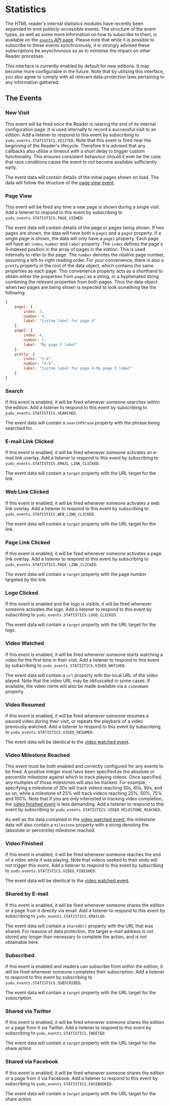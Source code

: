 # Statistics

The HTML reader's internal statistics modules have recently been expanded to emit publicly-accessible events.
The structure of the event types, as well as some more information on how to subscribe to them, is available on the [`events` API page](../api/events.md).
Please note that while it is possible to subscribe to these events synchronously, it is strongly advised these subscriptions be asynchronous so as to minimise the impact on other Reader processes.

This interface is currently enabled by default for new editions.
It may become more configurable in the future.
Note that by utilising this interface, you also agree to comply with all relevant data-protection laws pertaining to any information gathered.

## The Events

### New Visit

This event will be fired once the Reader is nearing the end of its internal configuration page.
It is used internally to record a successful visit to an edition.
Add a listener to respond to this event by subscribing to `yudu_events.STATISTICS.VISITED`.
Note that this event is fired near the beginning of the Reader's lifecycle.
Therefore it is advised that any callbacks also utilise a timeout with a short delay to trigger custom functionality.
This ensures consistent behaviour should it ever be the case that race conditions cause the event to not become available sufficiently early.

The event data will contain details of the initial pages shown on load.
The data will follow the structure of the [page view event](#page-view).

### Page View

This event will be fired any time a new page is shown during a single visit.
Add a listener to respond to this event by subscribing to `yudu_events.STATISTICS.PAGE_VIEWED`.

The event data will contain details of the page or pages being shown.
If two pages are shown, the data will have both a `page1` and a `page2` property.
If a single page is shown, the data will only have a `page1` property.
Each page will have an `index`, `number` and `label` property.
The `index` defines the page's 0-indexed position in the array of pages in the edition.
This is used internally to refer to the page.
The `number` denotes the relative page number, assuming a left-to-right reading order.
For your convenience, there is also a `pretty` property in the root of the data object, which contains the same properties as each page.
This convenience property acts as a shorthand to obtain either the properties from `page1` as a string, or a hyphenated string combining the relevant properties from both pages.
Thus the data object when two pages are being shown is expected to look something like the following:

```javascript
{
    page1: {
        index: 3,
        number: 4,
        label: "Custom label for page 4"
    },
    page2: {
        index: 4,
        number: 5,
        label: "My page 5 label"
    },
    pretty: {
        index: "3-4",
        number: "4-5",
        label: "Custom label for page 4-My page 5 label"
    }
}
```

### Search

If this event is enabled, it will be fired whenever someone searches within the edition.
Add a listener to respond to this event by subscribing to `yudu_events.STATISTICS.SEARCHED`.

The event data will contain a `searchPhrase` property with the phrase being searched for.

### E-mail Link Clicked

If this event is enabled, it will be fired whenever someone activates an e-mail link overlay.
Add a listener to respond to this event by subscribing to `yudu_events.STATISTICS.EMAIL_LINK_CLICKED`.

The event data will contain a `target` property with the URL target for the link.

### Web Link Clicked

If this event is enabled, it will be fired whenever someone activates a web link overlay.
Add a listener to respond to this event by subscribing to `yudu_events.STATISTICS.WEB_LINK_CLICKED`.

The event data will contain a `target` property with the URL target for the link.

### Page Link Clicked

If this event is enabled, it will be fired whenever someone activates a page link overlay.
Add a listener to respond to this event by subscribing to `yudu_events.STATISTICS.PAGE_LINK_CLICKED`.

The event data will contain a `target` property with the page number targeted by the link.

### Logo Clicked

If this event is enabled and the logo is visible, it will be fired whenever someone activates the logo.
Add a listener to respond to this event by subscribing to `yudu_events.STATISTICS.LOGO_CLICKED`.

The event data will contain a `target` property with the URL target for the logo.

### Video Watched

If this event is enabled, it will be fired whenever someone starts watching a video for the first time in their visit.
Add a listener to respond to this event by subscribing to `yudu_events.STATISTICS.VIDEO_WATCHED`.

The event data will contain a `url` property with the local URL of the video played.
Note that the video URL may be obfuscated in some cases.
If available, the video name will also be made available via a `videoName` property.

### Video Resumed

If this event is enabled, it will be fired whenever someone resumes a paused video during their visit, or repeats the playback of a video previously watched.
Add a listener to respond to this event by subscribing to `yudu_events.STATISTICS.VIDEO_RESUMED`.

The event data will be identical to the [video watched event](#video-watched).

### Video Milestone Reached

This event must be both enabled and correctly configured for any events to be fired.
A positive integer must have been specified as the absolute or percentile milestone against which to track playing videos.
Once specified, any multiples of those milestones will also be tracked.
For example, specifying a milestone of 30s will track videos reaching 30s, 60s, 90s, and so on, while a milestone of 25% will track videos reaching 25%, 50%, 75% and 100%.
Note that if you are only interested in tracking video completion, the [video finished event](#video-finished) is less demanding.
Add a listener to respond to this event by subscribing to `yudu_events.STATISTICS.VIDEO_MILESTONE_REACHED`.

As well as the data contained in the [video watched event](#video-watched), the milestone data will also contain a `milestone` property with a string denoting the (absolute or percentile) milestone reached.

### Video Finished

If this event is enabled, it will be fired whenever someone reaches the end of a video while it was playing.
Note that videos seeked to their ends will not trigger this event.
Add a listener to respond to this event by subscribing to `yudu_events.STATISTICS.VIDEO_FINISHED`.

The event data will be identical to the [video watched event](#video-watched).

### Shared by E-mail

If this event is enabled, it will be fired whenever someone shares the edition or a page from it directly via email.
Add a listener to respond to this event by subscribing to `yudu_events.STATISTICS.EMAILED`.

The event data will contain a `sharedUrl` property with the URL that was shared.
For reasons of data protection, the target e-mail address is not stored any longer than necessary to complete the action, and is not obtainable here.

### Subscribed

If this event is enabled and readers can subscribe from within the edition, it will be fired whenever someone completes their subscription.
Add a listener to respond to this event by subscribing to `yudu_events.STATISTICS.SUBSCRIBED`.

The event data will contain a `target` property with the URL target for the subscription.

### Shared via Twitter

If this event is enabled, it will be fired whenever someone shares the edition or a page from it via Twitter.
Add a listener to respond to this event by subscribing to `yudu_events.STATISTICS.TWEETED`.

The event data will contain a `target` property with the URL target for the share action.

### Shared via Facebook

If this event is enabled, it will be fired whenever someone shares the edition or a page from it via Facebook.
Add a listener to respond to this event by subscribing to `yudu_events.STATISTICS.FACEBOOKED`.

The event data will contain a `target` property with the URL target for the share action.
